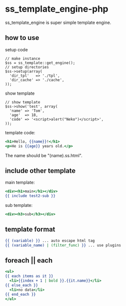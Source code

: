 # ss_template_engine-php

ss_template_engine is super simple template engine.

## how to use

setup code

```php:test.php
// make instance
$ss = ss_template::get_engine();
// setup directories
$ss->setup(array(
  'dir_tpl'   => './tpl',
  'dir_cache' => './cache',
));
```

show template

```php:test.php
// show template
$ss->show('test', array(
  'name' => 'Tom',
  'age'  => 18,
  'code' => '<script>alert("Neko")</script>',
));
```

template code:

```php:tpl/test.ss.html
<h1>Hello, {{name}}!</h1>
<p>He is {{age}} years old.</p>
```

The name should be "(name).ss.html".


## include other template

main template:

```html:tpl/test2.ss.html
<div><h1>main</h1></div>
{{ include test2-sub }}
```

sub template:

```html:tpl/test2-sub.ss.html
<div><h3>sub</h3></div>
```

## template format

```html:tpl/test3.ss.html
{{ (variable) }} ... auto escape html tag
{{ (variable_name) | (filter_func) }} ... use plugins
```

## foreach || each

```html:tpl/foreach.ss.html
<ul>
{{ each items as it }}
  <li>{{index + 1 | bold }}.{{it.name}}</li>
{{ else_each }}
  <li>no data</li>
{{ end_each }}
</ul>
```







